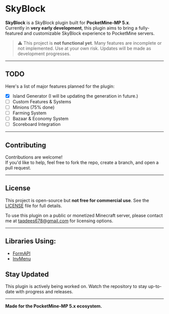 # SkyBlock

**SkyBlock** is a SkyBlock plugin built for **PocketMine-MP 5.x**.  
Currently in **very early development**, this plugin aims to bring a fully-featured and customizable SkyBlock experience to PocketMine servers.

> ⚠️ This project is **not functional yet**. Many features are incomplete or not implemented. Use at your own risk. Updates will be made as development progresses.

---

## TODO

Here's a list of major features planned for the plugin:

- [x] Island Generator  (I will be updating the generation in future.)
- [ ] Custom Features & Systems  
- [ ] Minions (75% done)
- [ ] Farming System  
- [ ] Bazaar & Economy System 
- [ ] Scoreboard Integration  

---

## Contributing

Contributions are welcome!  
If you'd like to help, feel free to fork the repo, create a branch, and open a pull request.

---

## License

This project is open-source but **not free for commercial use**. See the [LICENSE](./LICENSE) file for full details.

To use this plugin on a public or monetized Minecraft server, please contact me at taqdees678@gmail.com for licensing options.

---

## Libraries Using:

- [FormAPI](https://github.com/jojoe77777/FormAPI)
- [InvMenu](https://github.com/Muqsit/InvMenu)

## Stay Updated

This plugin is actively being worked on. Watch the repository to stay up-to-date with progress and releases.

---

**Made for the PocketMine-MP 5.x ecosystem.**
